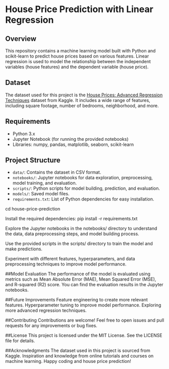 # House Price Prediction with Linear Regression

## Overview

This repository contains a machine learning model built with Python and scikit-learn to predict house prices based on various features. Linear regression is used to model the relationship between the independent variables (house features) and the dependent variable (house price).

## Dataset

The dataset used for this project is the [House Prices: Advanced Regression Techniques](https://www.kaggle.com/c/house-prices-advanced-regression-techniques) dataset from Kaggle. It includes a wide range of features, including square footage, number of bedrooms, neighborhood, and more.

## Requirements

- Python 3.x
- Jupyter Notebook (for running the provided notebooks)
- Libraries: numpy, pandas, matplotlib, seaborn, scikit-learn

## Project Structure

- `data/`: Contains the dataset in CSV format.
- `notebooks/`: Jupyter notebooks for data exploration, preprocessing, model training, and evaluation.
- `scripts/`: Python scripts for model building, prediction, and evaluation.
- `models/`: Saved model files.
- `requirements.txt`: List of Python dependencies for easy installation.

 cd house-price-prediction

Install the required dependencies:
pip install -r requirements.txt

Explore the Jupyter notebooks in the notebooks/ directory to understand the data, data preprocessing steps, and model building process.

Use the provided scripts in the scripts/ directory to train the model and make predictions.

Experiment with different features, hyperparameters, and data preprocessing techniques to improve model performance.

##Model Evaluation
The performance of the model is evaluated using metrics such as Mean Absolute Error (MAE), Mean Squared Error (MSE), and R-squared (R2) score. You can find the evaluation results in the Jupyter notebooks.

##Future Improvements
Feature engineering to create more relevant features.
Hyperparameter tuning to improve model performance.
Exploring more advanced regression techniques.

##Contributing
Contributions are welcome! Feel free to open issues and pull requests for any improvements or bug fixes.

##License
This project is licensed under the MIT License. See the LICENSE file for details.

##Acknowledgments
The dataset used in this project is sourced from Kaggle.
Inspiration and knowledge from online tutorials and courses on machine learning.
Happy coding and house price prediction!
